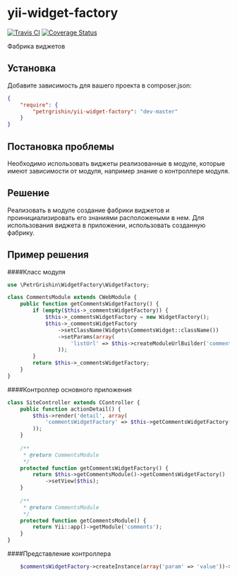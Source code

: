 yii-widget-factory
==================
[![Travis CI](https://travis-ci.org/petrgrishin/yii-widget-factory.png "Travis CI")](https://travis-ci.org/petrgrishin/yii-widget-factory)
[![Coverage Status](https://coveralls.io/repos/petrgrishin/yii-widget-factory/badge.png?branch=master)](https://coveralls.io/r/petrgrishin/yii-widget-factory?branch=master)

Фабрика виджетов

Установка
------------
Добавите зависимость для вашего проекта в composer.json:
```json
{
    "require": {
        "petrgrishin/yii-widget-factory": "dev-master"
    }
}
```

Постановка проблемы
------------
Необходимо использовать виджеты реализованные в модуле, которые имеют зависимости от модуля, например знание о контроллере модуля.

Решение
------------
Реализовать в модуле создание фабрики виджетов и проинициализировать его знаниями расположеными в нем. Для использования виджета в приложении, использовать созданную фабрику.

Пример решения
------------
####Класс модуля
```php
use \PetrGrishin\WidgetFactory\WidgetFactory;

class CommentsModule extends CWebModule {
    public function getCommentsWidgetFactory() {
        if (empty($this->_commentsWidgetFactory)) {
            $this->_commentsWidgetFactory = new WidgetFactory();
            $this->_commentsWidgetFactory
                ->setClassName(Widgets\CommentsWidget::className())
                ->setParams(array(
                    'listUrl' => $this->createModuleUrlBuilder('comments/list'),
                ));
        }
        return $this->_commentsWidgetFactory;
    }
}
```

####Контроллер основного приложения
```php
class SiteController extends CController {
    public function actionDetail() {
        $this->render('detail', array(
            'commentsWidgetFactory' => $this->getCommentsWidgetFactory(),
        ));
    }
    
    /**
     * @return CommentsModule
     */
    protected function getCommentsWidgetFactory() {
        return $this->getCommentsModule()->getCommentsWidgetFactory()
            ->setView($this);
    }
    
    /**
     * @return CommentsModule
     */
    protected function getCommentsModule() {
        return Yii::app()->getModule('comments');
    }
}
```

####Представление контроллера
```php
    $commentsWidgetFactory->createInstance(array('param' => 'value'))->run();
```
